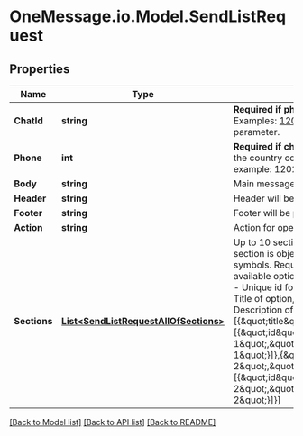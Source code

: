 # OneMessage.io.Model.SendListRequest

## Properties

Name | Type | Description | Notes
------------ | ------------- | ------------- | -------------
**ChatId** | **string** | **Required if phone is not set**  Chat ID from the message list. Examples: 12020721369@c.us . Used instead of the phone parameter. | [optional] 
**Phone** | **int** | **Required if chatId is not set**  A phone number starting with the country code. You do not need to add your number.   USA example: 12020721369. | [optional] 
**Body** | **string** | Main message text | 
**Header** | **string** | Header will be located above message text | [optional] 
**Footer** | **string** | Footer will be placed under message text | [optional] 
**Action** | **string** | Action for open list | 
**Sections** | [**List&lt;SendListRequestAllOfSections&gt;**](SendListRequestAllOfSections.md) | Up to 10 sections from which the client can choose.  Each section is object with fields:  *title* - Title of section, up to 24 symbols. Required if there are more then 1 section  *rows* - available options. Required    Each option is object with fields:  *id* - Unique id for option, up to 200 symbols. Required  *title* - Title of option, up to 24 symbols. Required  *description* - Description of option, up to 72 symbols    Example:  [{\&quot;title\&quot;:\&quot;Section 1\&quot;,\&quot;rows\&quot;:[{\&quot;id\&quot;:\&quot;1\&quot;,\&quot;title\&quot;:\&quot;Option 1\&quot;,\&quot;description\&quot;:\&quot;Description 1\&quot;}]},{\&quot;title\&quot;:\&quot;Section 2\&quot;,\&quot;rows\&quot;:[{\&quot;id\&quot;:\&quot;2\&quot;,\&quot;title\&quot;:\&quot;Option 2\&quot;,\&quot;description\&quot;:\&quot;Description 2\&quot;}]}] | 

[[Back to Model list]](../README.md#documentation-for-models) [[Back to API list]](../README.md#documentation-for-api-endpoints) [[Back to README]](../README.md)

